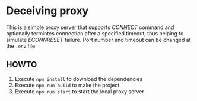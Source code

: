 # Deceiving proxy

This is a simple proxy server that supports _CONNECT_ command and optionally termintes connection after a specified timeout, thus helping to simulate _ECONNRESET_ failure.
Port number and timeout can be changed at the `.env` file
## HOWTO
1. Execute `npm install` to download the dependencies
2. Execute `npm run build` to make the project
3. Execute `npm run start` to start the local proxy server
